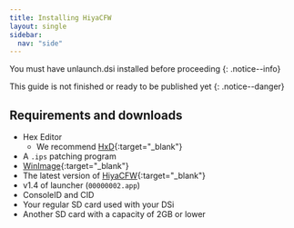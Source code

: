 ```yaml
---
title: Installing HiyaCFW
layout: single
sidebar:
  nav: "side"
---
```


You must have unlaunch.dsi installed before proceeding
{: .notice--info}

This guide is not finished or ready to be published yet
{: .notice--danger}

## Requirements and downloads
- Hex Editor
  - We recommend [HxD](https://mh-nexus.de/en/hxd/){:target="_blank"}
- A `.ips` patching program
- [WinImage](http://winimage.com/){:target="_blank"}
- The latest version of [HiyaCFW](https://github.com/Robz8/hiyaCFW/releases){:target="_blank"}
- v1.4 of launcher (`00000002.app`)
- ConsoleID and CID
- Your regular SD card used with your DSi
- Another SD card with a capacity of 2GB or lower
